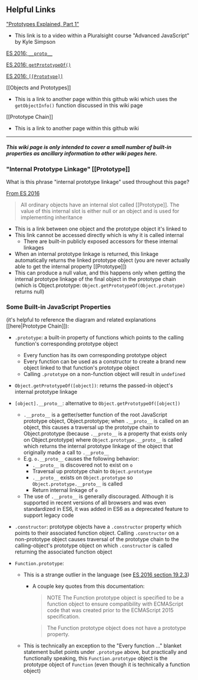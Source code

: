 ## Helpful Links
["Prototypes Explained, Part 1"](https://app.pluralsight.com/player?course=advanced-javascript&author=kyle-simpson&name=advanced-javascript-m4&clip=1)
* This link is to a video within a Pluralsight course "Advanced JavaScript" by Kyle Simpson

[ES 2016: `__proto__`](https://www.ecma-international.org/ecma-262/7.0/index.html#sec-object.prototype.__proto__)

[ES 2016: `getPrototypeOf()`](https://www.ecma-international.org/ecma-262/7.0/index.html#sec-object.getprototypeof)

[ES 2016: `[[Prototype]]`](https://www.ecma-international.org/ecma-262/7.0/index.html#sec-ordinary-object-internal-methods-and-internal-slots)

[[Objects and Prototypes]]
* This is a link to another page within this github wiki which uses the `getObjectInfo()` function discussed in this wiki page

[[Prototype Chain]]
* This is a link to another page within this github wiki

---

##### This wiki page is only intended to cover a small number of built-in properties as ancillary information to other wiki pages here.

### "Internal Prototype Linkage" \[\[Prototype\]\]
What is this phrase "internal prototype linkage" used throughout this page?

[From ES 2016](https://www.ecma-international.org/ecma-262/7.0/index.html#sec-ordinary-object-internal-methods-and-internal-slots)
> All ordinary objects have an internal slot called \[\[Prototype\]\]. The value of this internal slot is either null or an object and is used for implementing inheritance

* This is a link between one object and the prototype object it's linked to
* This link cannot be accessed directly which is why it is called internal
  * There are built-in publicly exposed accessors for these internal linkages
* When an internal prototype linkage is returned, this linkage automatically returns the linked prototype object (you are never actually able to get the internal property \[\[Prototype\]\])
* This can produce a null value, and this happens only when getting the internal prototype linkage of the final object in the prototype chain (which is Object.prototype: `Object.getPrototypeOf(Object.prototype)` returns null)

### Some Built-in JavaScript Properties
(it's helpful to reference the diagram and related explanations [[here|Prototype Chain]]):

* `.prototype`: a built-in property of functions which points to the calling function's corresponding prototype object
  * Every function has its own corresponding prototype object
  * Every function can be used as a constructor to create a brand new object linked to that function's prototype object
  * Calling `.prototype` on a non-function object will result in `undefined`

* `Object.getPrototypeOf([object])`: returns the passed-in object's internal prototype linkage

* `[object].__proto__`: alternative to `Object.getPrototypeOf([object])`
  * `.__proto__` is a getter/setter function of the root JavaScript prototype object, Object.prototype; when `.__proto__` is called on an object, this causes a traversal up the prototype chain to Object.prototype (because `.__proto__` is a property that exists only on Object.prototype) where `Object.prototype.__proto__` is called which returns the internal prototype linkage of the object that originally made a call to `.__proto__`
  * E.g. `o.__proto__` causes the following behavior:
    * `.__proto__` is discovered not to exist on `o`
    * Traversal up prototype chain to `Object.prototype`
    * `.__proto__` exists on `Object.prototype` so `Object.prototype.__proto__` is called
    * Return internal linkage of `o`
  * The use of `.__proto__` is generally discouraged. Although it is supported in recent versions of all browsers and was even standardized in ES6, it was added in ES6 as a deprecated feature to support legacy code 

* `.constructor`: prototype objects have a `.constructor` property which points to their associated function object. Calling `.constructor` on a non-prototype object causes traversal of the prototype chain to the calling-object's prototype object on which `.constructor` is called returning the associated function object

* `Function.prototype`:
  * This is a strange outlier in the language (see [ES 2016 section 19.2.3](https://www.ecma-international.org/ecma-262/7.0/index.html#sec-properties-of-the-function-prototype-object))
    * A couple key quotes from this documentation:
      >NOTE The Function prototype object is specified to be a function object to ensure compatibility with ECMAScript code that was created prior to the ECMAScript 2015 specification.

      >The Function prototype object does not have a prototype property.
  * This is technically an exception to the "Every function ..." blanket statement bullet points under `.prototype` above, but practically and functionally speaking, this `Function.prototype` object is the prototype object of `Function` (even though it is technically a function object)